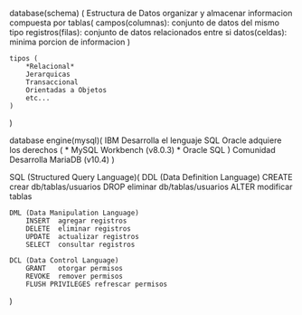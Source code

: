 database(schema) (
    Estructura de Datos
    organizar y almacenar informacion
    compuesta por tablas(
        campos(columnas): conjunto de datos del mismo tipo
        registros(filas): conjunto de datos relacionados entre si
        datos(celdas): minima porcion de informacion
    )

    tipos (
        *Relacional*
        Jerarquicas
        Transaccional
        Orientadas a Objetos
        etc...
    )
)

database engine(mysql)(
    IBM Desarrolla el lenguaje SQL
    Oracle adquiere los derechos (
        * MySQL Workbench (v8.0.3)
        * Oracle SQL 
    )
    Comunidad Desarrolla MariaDB (v10.4)
)

SQL (Structured Query Language)(
    DDL (Data Definition Language)
        CREATE  crear db/tablas/usuarios
        DROP    eliminar db/tablas/usuarios
        ALTER   modificar tablas

    DML (Data Manipulation Language)
        INSERT  agregar registros
        DELETE  eliminar registros
        UPDATE  actualizar registros
        SELECT  consultar registros

    DCL (Data Control Language)
        GRANT   otorgar permisos
        REVOKE  remover permisos
        FLUSH PRIVILEGES refrescar permisos
)